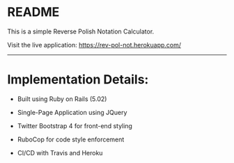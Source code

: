 # README

This is a simple Reverse Polish Notation Calculator.

Visit the live application: https://rev-pol-not.herokuapp.com/

---

# Implementation Details:

* Built using Ruby on Rails (5.02)

* Single-Page Application using JQuery

* Twitter Bootstrap 4 for front-end styling

* RuboCop for code style enforcement

* CI/CD with Travis and Heroku